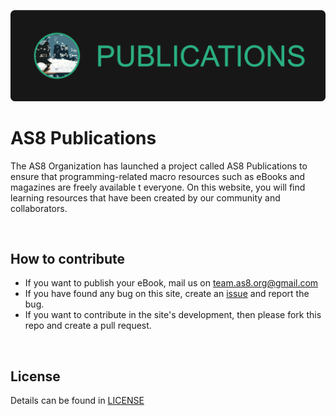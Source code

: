![poster](poster.png)
# AS8 Publications
The AS8 Organization has launched a project called AS8 Publications to ensure that programming-related macro resources such as eBooks and magazines are freely available t everyone. On this website, you will find learning resources that have been created by our community and collaborators.

<br>

## How to contribute
- If you want to publish your eBook, mail us on team.as8.org@gmail.com
- If you have found any bug on this site, create an [issue](https://github.com/The-AS8-organization/Publications/issues) and report the bug.
- If you want to contribute in the site's development, then please fork this repo and create a pull request.

<br>

## License
Details can be found in [LICENSE](LICENSE)
